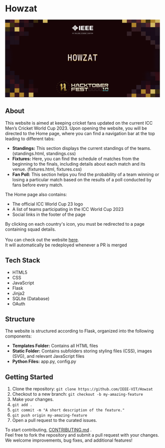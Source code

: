 # Howzat

<img src="./images/Howzat.png" alt="README Banner">

## About

This website is aimed at keeping cricket fans updated on the current ICC Men’s Cricket World Cup 2023. Upon opening the website, you will be directed to the Home page, where you can find a navigation bar at the top leading to different tabs:

- **Standings:** This section displays the current standings of the teams. (standings.html, standings.css)
- **Fixtures:** Here, you can find the schedule of matches from the beginning to the finals, including details about each match and its venue. (fixtures.html, fixtures.css)
- **Fan Poll:** This section helps you find the probability of a team winning or losing a particular match based on the results of a poll conducted by fans before every match.

The Home page also contains:

- The official ICC World Cup 23 logo
- A list of teams participating in the ICC World Cup 2023
- Social links in the footer of the page

By clicking on each country's icon, you must be redirected to a page containing squad details. <br><br>
You can check out the website [here](https://ieee-cwc.onrender.com/).<br>
It will automatically be redeployed whenever a PR is merged

## Tech Stack

- HTML5
- CSS
- JavaScript
- Flask
- Jinja2
- SQLite (Database)
- OAuth

## Structure

The website is structured according to Flask, organized into the following components:

- **Templates Folder:** Contains all HTML files
- **Static Folder:** Contains subfolders storing styling files (CSS), images (SVG), and relevant JavaScript files
- **Python Files:** app.py, config.py

## Getting Started

1. Clone the repository: `git clone https://github.com/IEEE-VIT/Howzat`
2. Checkout to a new branch: `git checkout -b my-amazing-feature`
3. Make your changes.
4. `git add .`
5. `git commit -m "A short description of the feature."`
6. `git push origin my-amazing-feature`
7. Open a pull request to the curated issues.

To start contributing, [CONTRIBUTING.md](https://github.com/IEEE-VIT/Howzat/blob/main/CONTRIBUTING.md) . <br>Feel free to fork the repository and submit a pull request with your changes. We welcome improvements, bug fixes, and additional features!
